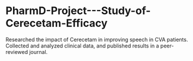 # PharmD-Project---Study-of-Cerecetam-Efficacy
Researched the impact of Cerecetam in improving speech in CVA patients. Collected and analyzed clinical data, and published results in a peer-reviewed journal.
